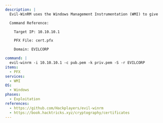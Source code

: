 ```yaml
---
description: |
  Evil-WinRM uses the Windows Management Instrumentation (WMI) to give you an interactive shell on the Windows host. Winrm Supports PKINIT, meaning if you have a computers PFX file, you can authenticate and get a shell. Note that the command requires a public and a private key in PEM format, that can be extracted by converting the PFX to PEM format. Take a look at the references for more info on that. Password protected PFX files can be cracked with JohnTheRipper.

  Command Reference:

  	Target IP: 10.10.10.1

  	PFX File: cert.pfx

  	Domain: EVILCORP

command: |
  evil-winrm -i 10.10.10.1 -c pub.pem -k priv.pem -S -r EVILCORP
items:
  - PFX
services:
  - WMI
OS:
  - Windows
phases:
  - Exploitation
references:
  - https://github.com/Hackplayers/evil-winrm
  - https://book.hacktricks.xyz/cryptography/certificates
---
```

